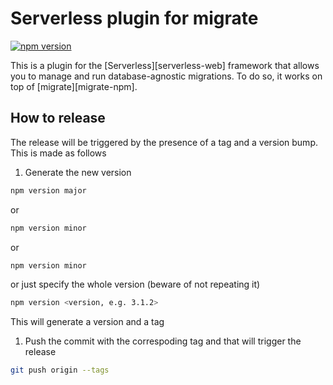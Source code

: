 
Serverless plugin for migrate
==============================
[![npm version](https://badge.fury.io/js/serverless-migrate-plugin.svg)](https://badge.fury.io/js/serverless-migrate-plugin)

This is a plugin for the [Serverless][serverless-web] framework that allows you to manage and run database-agnostic 
migrations. To do so, it works on top of [migrate][migrate-npm].

## How to release
The release will be triggered by the presence of a tag and a version bump. This is made as follows

1. Generate the new version
  ```bash
  npm version major
  ```
  or
  
  ```bash
  npm version minor
  ```
  
  or
  
  ```bash
  npm version minor
  ```
 
  or just specify the whole version (beware of not repeating it)

  ```bash
  npm version <version, e.g. 3.1.2>
  ```
This will generate a version and a tag

1. Push the commit with the correspoding tag and that will trigger the release

  ```bash
  git push origin --tags
  ```
